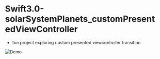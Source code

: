 # Swift3.0-solarSystemPlanets_customPresentedViewController
* fun project exploring custom presented viewcontroller transition 

![Demo](https://cloud.githubusercontent.com/assets/10629988/21492653/5de15ac4-cbbb-11e6-9f63-d2a1a1780650.gif)
